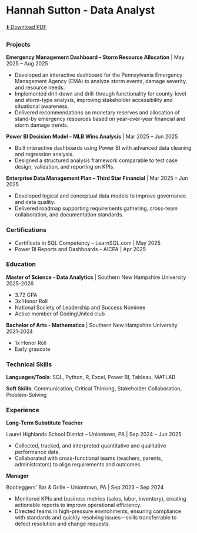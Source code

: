 # Hannah Sutton - Data Analyst 

[⬇️ Download PDF](/downloads/resume.pdf)

### Projects 
**Emergency Management Dashboard – Storm Resource Allocation** | May 2025 – Aug 2025 
- Developed an interactive dashboard for the Pennsylvania Emergency Management Agency (EMA) to analyze storm events, damage severity, and resource needs. 
- Implemented drill-down and drill-through functionality for county-level and storm-type analysis, improving stakeholder accessibility and situational awareness. 
- Delivered recommendations on monetary reserves and allocation of stand-by emergency resources based on year-over-year financial and storm damage trends. 


**Power BI Decision Model – MLB Wins Analysis** | Mar 2025 – Jun 2025 
- Built interactive dashboards using Power BI with advanced data cleaning and regression analysis. 
- Designed a structured analysis framework comparable to test case design, validation, and reporting on KPIs. 

 
**Enterprise Data Management Plan – Third Star Financial** | Mar 2025 – Jun 2025 
- Developed logical and conceptual data models to improve governance and data quality. 
- Delivered roadmap supporting requirements gathering, cross-team collaboration, and documentation standards.

### Certifications 
- Certificate in SQL Competency – LearnSQL.com | May 2025 
- Power BI Reports and Dashboards – AICPA | Apr 2025

### Education
**Master of Science - Data Analytics** | Southern New Hampshire University 2025-2026
- 3.72 GPA
- 3x Honor Roll 
- National Society of Leadership and Success Nominee
- Active member of CodingUnited club

**Bachelor of Arts - Mathematics** | Southern New Hampshire University 2021-2024
- 1x Honor Roll
- Early graudate 


### Technical Skills 

**Languages/Tools**: SQL, Python, R, Excel, Power BI, Tableau, MATLAB

**Soft Skills**: Communication, Critical Thinking, Stakeholder Collaboration, Problem-Solving 


### Experience 

**Long-Term Substitute Teacher**

Laurel Highlands School District – Uniontown, PA | Sep 2024 – Jun 2025 

- Collected, tracked, and interpreted quantitative and qualitative performance data.
- Collaborated with cross-functional teams (teachers, parents, administrators) to align requirements and outcomes.


**Manager**

Bootleggers’ Bar & Grille – Uniontown, PA | Sep 2023 – Sep 2024 

- Monitored KPIs and business metrics (sales, labor, inventory), creating actionable reports to improve operational efficiency. 
- Directed teams in high-pressure environments, ensuring compliance with standards and quickly resolving issues—skills transferrable to defect resolution and change requests. 
